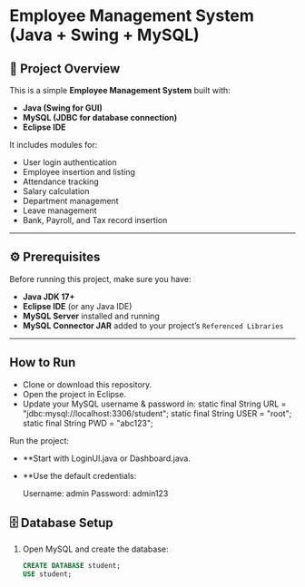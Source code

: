 # Employee Management System (Java + Swing + MySQL)

## 📌 Project Overview
This is a simple **Employee Management System** built with:
- **Java (Swing for GUI)**
- **MySQL (JDBC for database connection)**
- **Eclipse IDE**

It includes modules for:
- User login authentication
- Employee insertion and listing
- Attendance tracking
- Salary calculation
- Department management
- Leave management
- Bank, Payroll, and Tax record insertion

---

## ⚙️ Prerequisites
Before running this project, make sure you have:
- **Java JDK 17+**
- **Eclipse IDE** (or any Java IDE)
- **MySQL Server** installed and running
- **MySQL Connector JAR** added to your project’s `Referenced Libraries`

---


## How to Run

- Clone or download this repository.
- Open the project in Eclipse.
- Update your MySQL username & password in:
     static final String URL = "jdbc:mysql://localhost:3306/student";
     static final String USER = "root";
     static final String PWD = "abc123";

Run the project:

- **Start with LoginUI.java or Dashboard.java.
- **Use the default credentials:

     Username: admin
   Password: admin123



## 🗄️ Database Setup
1. Open MySQL and create the database:
   ```sql
   CREATE DATABASE student;
   USE student;
